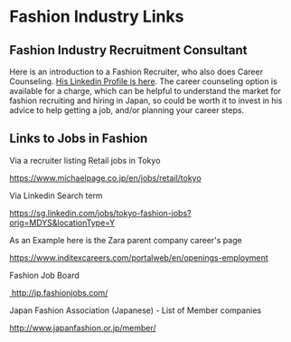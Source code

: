 # Fashion Industry Links

## Fashion Industry Recruitment Consultant
Here is an introduction to a Fashion Recruiter, who also does Career Counseling. [His Linkedin Profile is here](https://www.linkedin.com/in/cecilhowell/). The career counseling option is available for a charge, which can be helpful to understand the market for fashion recruiting and hiring in Japan, so could be worth it to invest in his advice to help getting a job, and/or planning your career steps.

## Links to Jobs in Fashion
<p>
  <span class="wysiwyg-color-blue">Via a recruiter listing Retail jobs in Tokyo</span>
</p>
<p>
  <a href="https://www.michaelpage.co.jp/en/jobs/retail/tokyo" target="_blank" rel="noopener">https://www.michaelpage.co.jp/en/jobs/retail/tokyo</a>
</p>
<p>
  <span class="wysiwyg-color-blue">Via Linkedin Search term</span>
</p>
<p>
  <a href="https://sg.linkedin.com/jobs/tokyo-fashion-jobs?orig=MDYS&amp;locationType=Y">https://sg.linkedin.com/jobs/tokyo-fashion-jobs?orig=MDYS&amp;locationType=Y</a>
</p>
<p>
  <span class="wysiwyg-color-blue">As an Example here is the Zara parent company career's page</span>
</p>
<p>
  <a href="https://www.inditexcareers.com/portalweb/en/openings-employment">https://www.inditexcareers.com/portalweb/en/openings-employment</a>
</p>
<p>
  <span class="wysiwyg-color-blue">Fashion Job Board</span>
</p>
<p>
  <a href="http://jp.fashionjobs.com/">&nbsp;http://jp.fashionjobs.com/</a>
</p>
<p>
  <span class="wysiwyg-color-blue">Japan Fashion Association (Japanese) - List of Member companies</span>
</p>
<p>
  <a href="http://www.japanfashion.or.jp/member/">http://www.japanfashion.or.jp/member/</a>
</p>
